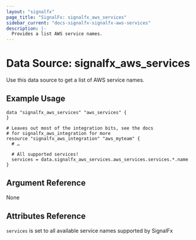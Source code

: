 ```yaml
---
layout: "signalfx"
page_title: "SignalFx: signalfx_aws_services"
sidebar_current: "docs-signalfx-signalfx-aws-services"
description: |-
  Provides a list AWS service names.
---
```


# Data Source: signalfx_aws_services

Use this data source to get a list of AWS service names.

## Example Usage

```hcl
data "signalfx_aws_services" "aws_services" {
}

# Leaves out most of the integration bits, see the docs
# for signalfx_aws_integration for more
resource "signalfx_aws_integration" "aws_myteam" {
  # …

  # All supported services!
  services = data.signalfx_aws_services.aws_services.services.*.name
}
```

## Argument Reference

None

## Attributes Reference

`services` is set to all available service names supported by SignalFx
